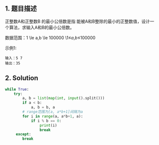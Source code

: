 ## 1. 题目描述

正整数A和正整数B 的最小公倍数是指 能被A和B整除的最小的正整数值，设计一个算法，求输入A和B的最小公倍数。

数据范围：1 \le a,b \le 100000 \1≤*a*,*b*≤100000 

示例1:

```
输入：5 7
输出：35
```



## 2. Solution

```python
while True:
    try:
        a, b = list(map(int, input().split()))
        if a < b:
            a, b = b, a
        # range范围为[a, a*b+1]间隔为a    
        for i in range(a, a*b+1, a):
            if i % b == 0:
                print(i)
                break
     except:
        break
```


